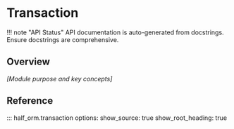 # Transaction

<!-- TODO: Module overview -->
<!-- TODO: Key concepts -->
<!-- TODO: Usage patterns -->

!!! note "API Status"
    API documentation is auto-generated from docstrings. Ensure docstrings are comprehensive.

## Overview

*[Module purpose and key concepts]*

## Reference

::: half_orm.transaction
    options:
      show_source: true
      show_root_heading: true
